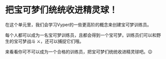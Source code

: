 <!-- Add translation for the following page: https://vyper.fun/#/2/introduction
Do NOT change the code below. The below code runs the code editor -->

# 把宝可梦们统统收进精灵球！

在这个单元里，我们会学习Vyper的一些更高阶的概念来创建宝可梦训练员。

每个人都可以成为一名宝可梦训练员，且都会得到一个宝可梦。训练员们可以和野生的宝可梦战斗 ⚔️，还可以捕捉它们哦。

来看看你可不可以成为一个合格的训练员，把宝可梦们统统收进精灵球吧。😉
